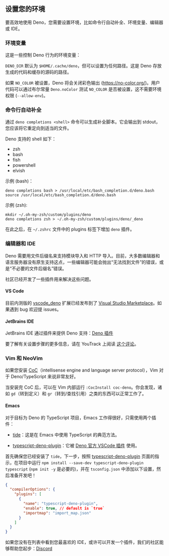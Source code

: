 ## 设置您的环境

要高效地使用 Deno，您需要设置环境，比如命令行自动补全、环境变量、编辑器或 IDE。

### 环境变量

这是一些控制 Deno 行为的环境变量：

`DENO_DIR` 默认为 `$HOME/.cache/deno`，但可以设置为任何路径。这是 Deno 存放生成的代码和缓存的源码的路径。

如果 `NO_COLOR` 被设置，Deno 将会关闭彩色输出 (<https://no-color.org/>)。用户代码可以通过布尔常量 `Deno.noColor` 测试 `NO_COLOR` 是否被设置，这不需要环境权限 (`--allow-env`)。

### 命令行自动补全

通过 `deno completions <shell>` 命令可以生成补全脚本。它会输出到 stdout，您应该将它重定向到适当的文件。

Deno 支持的 shell 如下：

- zsh
- bash
- fish
- powershell
- elvish

示例 (bash)：

```shell
deno completions bash > /usr/local/etc/bash_completion.d/deno.bash
source /usr/local/etc/bash_completion.d/deno.bash
```

示例 (zsh):

```shell
mkdir ~/.oh-my-zsh/custom/plugins/deno
deno completions zsh > ~/.oh-my-zsh/custom/plugins/deno/_deno
```

在此之后，在 `~/.zshrc` 文件中的 plugins 标签下增加 `deno` 插件。

### 编辑器和 IDE

Deno 需要用文件后缀名来支持模块导入和 HTTP 导入。目前，大多数编辑器和语言服务器没有原生支持这点，一些编辑器可能会抛出“无法找到文件”的错误，或是“不必要的文件后缀名”错误。

社区已经开发了一些插件用来解决这些问题。

#### VS Code

目前内测版的 [vscode_deno](https://github.com/denoland/vscode_deno) 扩展已经发布到了 [Visual Studio Marketplace](https://marketplace.visualstudio.com/items?itemName=denoland.vscode-deno)。如果遇到 bug 欢迎提 issues。

#### JetBrains IDE

JetBrains IDE 通过插件来提供 Deno 支持：[Deno 插件](https://plugins.jetbrains.com/plugin/14382-deno)

要了解有关设置步骤的更多信息，请在 YouTrack 上阅读 [这个评论](https://youtrack.jetbrains.com/issue/WEB-41607#focus=streamItem-27-4160152.0-0)。

### Vim 和 NeoVim

如果您安装 [CoC](https://github.com/neoclide/coc.nvim)（intellisense engine and language server protocol），Vim 对于 Deno/TypeScript 来说非常友好。

当安装完 CoC 后，可以在 Vim 内部运行 `:CocInstall coc-deno`。你会发现，诸如 `gd`（转到定义）和 `gr`（转到/查找引用）之类的东西可以正常工作了。

#### Emacs

对于目标为 Deno 的 TypeScript 项目，Emacs 工作得很好，只需使用两个插件：

+ [tide](https://github.com/ananthakumaran/tide)：这是在 Emacs 中使用 TypeScript 的典范方法。

+ [typescript-deno-plugin](https://github.com/justjavac/typescript-deno-plugin)：它被 [Deno 官方 VSCode 插件](https://github.com/denoland/vscode_deno) 使用。

首先确保您已经安装了 `tide`，下一步，按照 [typescript-deno-plugin](https://github.com/justjavac/typescript-deno-plugin) 页面的指示，在项目中运行 `npm install --save-dev typescript-deno-plugin typescript` (`npm init -y` 是必要的)，并在 `tsconfig.json` 中添加以下设置，然后准备开发吧！

```json
{
  "compilerOptions": {
    "plugins": [
      {
        "name": "typescript-deno-plugin",
        "enable": true, // default is `true`
        "importmap": "import_map.json"
      }
    ]
  }
}
```

如果您没有在列表中看到您最喜欢的 IDE，或许可以开发一个插件，我们的社区能够帮助您起步：[Discord](https://discord.gg/deno)
